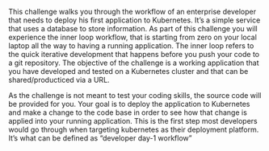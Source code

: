 This challenge walks you through the workflow of an enterprise developer that needs to deploy his first application to Kubernetes. It’s a simple service that uses a database to store information. As part of this challenge you will experience the inner loop workflow, that is starting from zero on your local laptop all the way to having a running application. The inner loop refers to the quick iterative development that happens before you push your code to a git repository. The objective of the challenge is a working application that you have developed and tested on a Kubernetes cluster and that can be shared/producticed via a URL.

As the challenge is not meant to test your coding skills, the source code will be provided for you. Your goal is to deploy the application to Kubernetes and make a change to the code base in order to see how that change is applied into your running application. This is the first step most developers would go through when targeting kubernetes as their deployment platform. It’s what can be defined as “developer day-1 workflow”